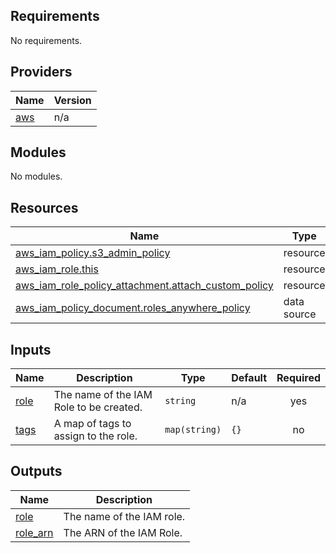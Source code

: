 ## Requirements

No requirements.

## Providers

| Name | Version |
|------|---------|
| <a name="provider_aws"></a> [aws](#provider\_aws) | n/a |

## Modules

No modules.

## Resources

| Name | Type |
|------|------|
| [aws_iam_policy.s3_admin_policy](https://registry.terraform.io/providers/hashicorp/aws/latest/docs/resources/iam_policy) | resource |
| [aws_iam_role.this](https://registry.terraform.io/providers/hashicorp/aws/latest/docs/resources/iam_role) | resource |
| [aws_iam_role_policy_attachment.attach_custom_policy](https://registry.terraform.io/providers/hashicorp/aws/latest/docs/resources/iam_role_policy_attachment) | resource |
| [aws_iam_policy_document.roles_anywhere_policy](https://registry.terraform.io/providers/hashicorp/aws/latest/docs/data-sources/iam_policy_document) | data source |

## Inputs

| Name | Description | Type | Default | Required |
|------|-------------|------|---------|:--------:|
| <a name="input_role"></a> [role](#input\_role) | The name of the IAM Role to be created. | `string` | n/a | yes |
| <a name="input_tags"></a> [tags](#input\_tags) | A map of tags to assign to the role. | `map(string)` | `{}` | no |

## Outputs

| Name | Description |
|------|-------------|
| <a name="output_role"></a> [role](#output\_role) | The name of the IAM role. |
| <a name="output_role_arn"></a> [role\_arn](#output\_role\_arn) | The ARN of the IAM Role. |
